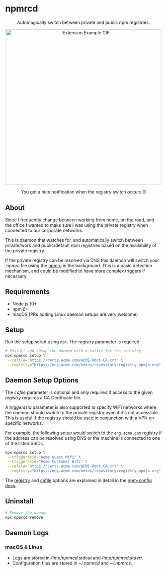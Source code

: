 # npmrcd

<div align="center">
  <p>Automagically switch between private and public npm registries.</p>
  <img alt="Extension Example GIF" width="500" src="https://github.com/evanshortiss/npmrc-daemon/blob/master/screenshots/notification.png?raw=true"/>
  <p>You get a nice notification when the registry switch occurs ⏰</p>
</div>

## About

Since I frequently change between working from home, on the road, and the
office I wanted to make sure I was using the private registry when connected
to our corporate networks.

This is daemon that watches for, and automatically switch between private/work
and public/default npm registries based on the availability of the private
registry.

If the private registry can be resolved via DNS this daemon will switch your
_.npmrc_ file using the [npmrc](https://github.com/deoxxa/npmrc) in the
background. This is a basic detection mechanism, and could be modified to have
more complex triggers if necessary.

## Requirements

* Node.js 10+
* npm 6+
* macOS (PRs adding Linux daemon setups are very welcome)

## Setup

Run the setup script using `npx`. The *registry* parameter is required. 

```bash
# Install and setup the daemon with a cafile for the registry
npx npmrcd setup \
 --cafile="https://certs.acme.com/ACME-Root-CA.crt" \
 --registry="https://eng.acme.com/nexus/repository/registry.npmjs.org"
```

## Daemon Setup Options

The *cafile* parameter is optional and only required if access to the given
*registry* requires a CA Certificate file.

A *triggerssid* parameter is also supported to specify WiFi networks where the
daemon should switch to the private registry even if it's not accessible. This
is useful if the registry should be used in conjunction with a VPN on specific
networks. 

For example, the following setup would switch to the `eng.acme.com` registry
if the address can be resolved using DNS or the machine is connected to one of
the listed SSIDs.

```bash
npx npmrcd setup \
 --triggerssid="Acme Guest Wifi" \
 --triggerssid="Acme Customer Wifi" \
 --cafile="https://certs.acme.com/ACME-Root-CA.crt" \
 --registry="https://eng.acme.com/nexus/repository/registry.npmjs.org"
```

The [registry](https://docs.npmjs.com/misc/config#registry) and
[cafile](https://docs.npmjs.com/misc/config#cafile) options are explained in 
detail in the [npm-config docs](https://docs.npmjs.com/misc/config).

## Uninstall

```bash
# Remove the daemon
npx npmrcd remove
```

## Daemon Logs

### macOS & Linux

* Logs are stored in _/tmp/npmrcd.stdout_ and _/tmp/npmrcd.stderr_.
* Configuration files are stored in _~/.npmrcd_ and _~/.npmrcs_.
